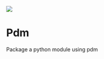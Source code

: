 <div>
    <p><a href="https://github.com/philiprbrenan/pdm"><img src="https://github.com/philiprbrenan/pdm/workflows/Test/badge.svg"></a>
</div>

# Pdm

Package a python module using pdm

